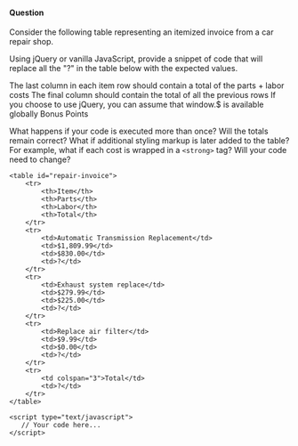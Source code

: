 #### Question

Consider the following table representing an itemized invoice from a car repair shop.

Using jQuery or vanilla JavaScript, provide a snippet of code that will replace all the "?" in the table below with the expected values.

The last column in each item row should contain a total of the parts + labor costs
The final column should contain the total of all the previous rows
If you choose to use jQuery, you can assume that window.$ is available globally
Bonus Points

What happens if your code is executed more than once? Will the totals remain correct?
What if additional styling markup is later added to the table? For example, what if each cost is wrapped in a `<strong>` tag? Will your code need to change?

```  
<table id="repair-invoice">
    <tr>
        <th>Item</th>
        <th>Parts</th>
        <th>Labor</th>
        <th>Total</th>
    </tr>
    <tr>
        <td>Automatic Transmission Replacement</td>
        <td>$1,809.99</td>
        <td>$830.00</td>
        <td>?</td>
    </tr>
    <tr>
        <td>Exhaust system replace</td>
        <td>$279.99</td>
        <td>$225.00</td>
        <td>?</td>
    </tr>
    <tr>
        <td>Replace air filter</td>
        <td>$9.99</td>
        <td>$0.00</td>
        <td>?</td>
    </tr>
    <tr>
        <td colspan="3">Total</td>
        <td>?</td>
    </tr>
</table>

<script type="text/javascript">
   // Your code here...
</script>
```
